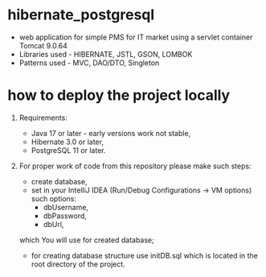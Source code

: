 # hibernate_postgresql
-	web application for simple PMS for IT market using a servlet container Tomcat 9.0.64
- Libraries used - HIBERNATE, JSTL, GSON, LOMBOK
-	Patterns used - MVC, DAO/DTO, Singleton

# how to deploy the project locally

1. Requirements:
    - Java 17 or later - early versions work not stable,
    - Hibernate 3.0 or later,
    - PostgreSQL 11 or later.

2. For proper work of code from this repository please make such steps:
    - create database,
    - set in your IntelliJ IDEA (Run/Debug Configurations -> VM options) such options:   
        - dbUsername, 
        - dbPassword,
        - dbUrl,
        
    which You will use for created database;
    - for creating database structure use initDB.sql which is located in the root directory of the project.
